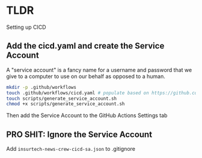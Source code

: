 # TLDR

Setting up CICD

## Add the cicd.yaml and create the Service Account

A "service account" is a fancy name for a username and password that we give to a computer to use on our behalf as opposed to a human.

```sh
mkdir -p .github/workflows
touch .github/workflows/cicd.yaml # populate based on https://github.com/thaddavis/research-agents-supercharged/blob/main/.github/workflows/cicd.yaml
touch scripts/generate_service_account.sh
chmod +x scripts/generate_service_account.sh
```

Then add the Service Account to the GitHub Actions Settings tab

## PRO SHIT: Ignore the Service Account

Add `insurtech-news-crew-cicd-sa.json` to .gitignore